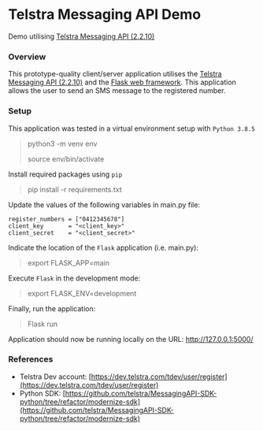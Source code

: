 # Telstra Messaging API Demo
Demo utilising [Telstra Messaging API (2.2.10)](https://dev.telstra.com/content/messaging-api)

### Overview
This prototype-quality client/server application utilises the [Telstra Messaging API (2.2.10)](https://dev.telstra.com/content/messaging-api) and the [Flask web framework](https://flask.palletsprojects.com/en/2.1.x/). This application allows the user to send an SMS message to the registered number.

### Setup
This application was tested in a virtual environment setup with ```Python 3.8.5```

> python3 -m venv env
> 
> source env/bin/activate

Install required packages using ```pip```

> pip install -r requirements.txt

Update the values of the following variables in main.py file:
```
register_numbers = ["0412345678"]
client_key       = "<client_key>"
client_secret    = "<client_secret>"
```

Indicate the location of the ```Flask``` application (i.e. main.py):

> export FLASK_APP=main

Execute ```Flask``` in the development mode:

> export FLASK_ENV=development

Finally, run the application:

> Flask run

Application should now be running locally on the URL: http://127.0.0.1:5000/

### References
- Telstra Dev account: [https://dev.telstra.com/tdev/user/register](https://dev.telstra.com/tdev/user/register)
- Python SDK: [https://github.com/telstra/MessagingAPI-SDK-python/tree/refactor/modernize-sdk](https://github.com/telstra/MessagingAPI-SDK-python/tree/refactor/modernize-sdk)
